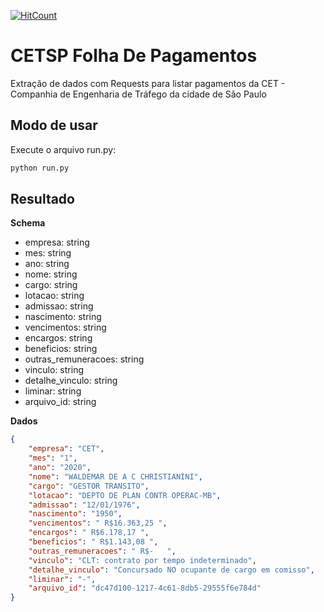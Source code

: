 [![HitCount](http://hits.dwyl.com/learning-crawlers/CETSP-Pagamentos.svg)](http://hits.dwyl.com/learning-crawlers/CETSP-Pagamentos)

# CETSP Folha De Pagamentos
Extração de dados com Requests para listar pagamentos da CET - Companhia de Engenharia de Tráfego da cidade de São Paulo

## Modo de usar

Execute o arquivo run.py:

```bash
python run.py
```

## Resultado

**Schema**

- empresa: string
- mes: string
- ano: string
- nome: string
- cargo: string
- lotacao: string
- admissao: string
- nascimento: string
- vencimentos: string
- encargos: string
- beneficios: string
- outras_remuneracoes: string
- vinculo: string
- detalhe_vinculo: string
- liminar: string
- arquivo_id: string

**Dados**

```json
{
    "empresa": "CET",
    "mes": "1",
    "ano": "2020",
    "nome": "WALDEMAR DE A C CHRISTIANINI",
    "cargo": "GESTOR TRANSITO",
    "lotacao": "DEPTO DE PLAN CONTR OPERAC-MB",
    "admissao": "12/01/1976",
    "nascimento": "1950",
    "vencimentos": " R$16.363,25 ",
    "encargos": " R$6.178,17 ",
    "beneficios": " R$1.143,08 ",
    "outras_remuneracoes": " R$-   ",
    "vinculo": "CLT: contrato por tempo indeterminado",
    "detalhe_vinculo": "Concursado NO ocupante de cargo em comisso",
    "liminar": "-",
    "arquivo_id": "dc47d100-1217-4c61-8db5-29555f6e784d"
}
```